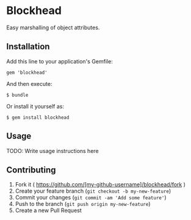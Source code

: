 # Blockhead

Easy marshalling of object attributes.

## Installation

Add this line to your application's Gemfile:

    gem 'blockhead'

And then execute:

    $ bundle

Or install it yourself as:

    $ gem install blockhead

## Usage

TODO: Write usage instructions here

## Contributing

1. Fork it ( https://github.com/[my-github-username]/blockhead/fork )
2. Create your feature branch (`git checkout -b my-new-feature`)
3. Commit your changes (`git commit -am 'Add some feature'`)
4. Push to the branch (`git push origin my-new-feature`)
5. Create a new Pull Request
